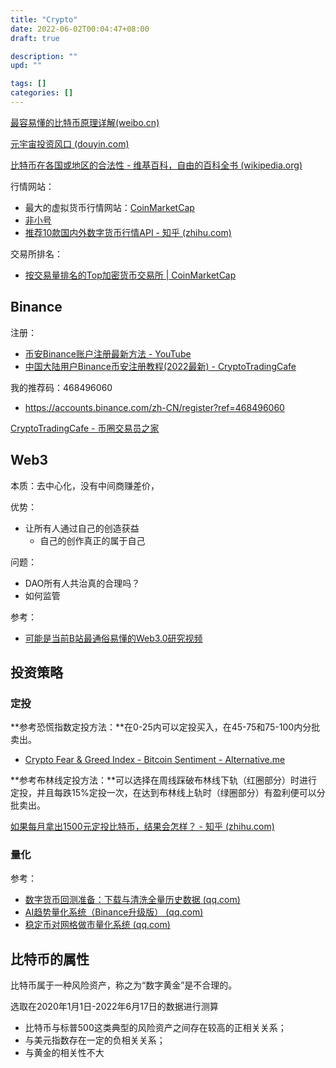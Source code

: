```yaml
---
title: "Crypto"
date: 2022-06-02T00:04:47+08:00
draft: true

description: ""
upd: ""

tags: []
categories: []
---
```


<!--more-->

[最容易懂的比特币原理详解(weibo.cn)](https://m.weibo.cn/status/LsjUxpUGw?from=page_1005051805250771_profile&wvr=6&mod=weibotime&type=comment&jumpfrom=weibocom)

[元宇宙投资风口 (douyin.com)](https://www.douyin.com/video/7025485100938693896)

[比特币在各国或地区的合法性 - 维基百科，自由的百科全书 (wikipedia.org)](https://zh.m.wikipedia.org/zh-hans/比特币在各国或地区的合法性)



行情网站：

- 最大的虚拟货币行情网站：[CoinMarketCap](https://coinmarketcap.com/)
- [非小号](https://www.feixiaohao.co/)
- [推荐10款国内外数字货币行情API - 知乎 (zhihu.com)](https://zhuanlan.zhihu.com/p/130263816)

交易所排名：

- [按交易量排名的Top加密货币交易所 | CoinMarketCap](https://coinmarketcap.com/zh/rankings/exchanges/)

## Binance

注册：

- [币安Binance账户注册最新方法 - YouTube](https://www.youtube.com/watch?v=J563fBzSEd8)
- [中国大陆用户Binance币安注册教程(2022最新) - CryptoTradingCafe](https://cryptotradingcafe.com/377/)

我的推荐码：468496060

- https://accounts.binance.com/zh-CN/register?ref=468496060

[CryptoTradingCafe - 币圈交易员之家](https://cryptotradingcafe.com/)

## Web3

本质：去中心化，没有中间商赚差价，

优势：

- 让所有人通过自己的创造获益
    - 自己的创作真正的属于自己

问题：

- DAO所有人共治真的合理吗？
- 如何监管

参考：

- [可能是当前B站最通俗易懂的Web3.0研究视频](https://www.bilibili.com/video/BV1GU4y1S7Gf)

## 投资策略

### 定投

**参考恐慌指数定投方法：**在0-25内可以定投买入，在45-75和75-100内分批卖出。

- [Crypto Fear & Greed Index - Bitcoin Sentiment - Alternative.me](https://alternative.me/crypto/fear-and-greed-index/)

**参考布林线定投方法：**可以选择在周线踩破布林线下轨（红圈部分）时进行定投，并且每跌15%定投一次，在达到布林线上轨时（绿圈部分）有盈利便可以分批卖出。

[如果每月拿出1500元定投比特币，结果会怎样？ - 知乎 (zhihu.com)](https://www.zhihu.com/question/332075120)

### 量化

参考：

- [数字货币回测准备：下载与清洗全量历史数据 (qq.com)](https://mp.weixin.qq.com/s/mwFQm5KAq-3HvAwFIK4UYg)
- [AI趋势量化系统（Binance升级版） (qq.com)](https://mp.weixin.qq.com/s/Aj0we8S1S6HNdi8dL6JBnQ)
- [稳定币对网格做市量化系统 (qq.com)](https://mp.weixin.qq.com/s/new2UJdkfPx11f038CLK2g)

## 比特币的属性

比特币属于一种风险资产，称之为“数字黄金”是不合理的。

选取在2020年1月1日-2022年6月17日的数据进行测算

- 比特币与标普500这类典型的风险资产之间存在较高的正相关关系；
- 与美元指数存在一定的负相关关系；
- 与黄金的相关性不大
